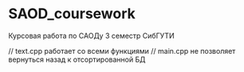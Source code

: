 # SAOD_coursework
Курсовая работа по САОДу 3 семестр СибГУТИ

// text.cpp работает со всеми функциями
// main.cpp не позволяет вернуться назад к отсортированной БД